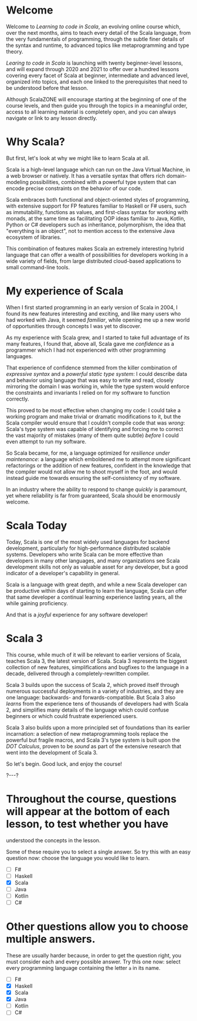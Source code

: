 # Welcome

Welcome to _Learning to code in Scala_, an evolving online course which, over the next months, aims to teach
every detail of the Scala language, from the very fundamentals of programming, through the subtle finer details
of the syntax and runtime, to advanced topics like metaprogramming and type theory.

_Learing to code in Scala_ is launching with twenty beginner-level lessons, and will expand through 2020 and
2021 to offer over a hundred lessons covering every facet of Scala at beginner, intermediate and advanced
level, organized into topics, and each one linked to the prerequisites that need to be understood before that
lesson.

Although ScalaZONE will encourage starting at the beginning of one of the course levels, and then guide you
through the topics in a meaningful order, access to all learning material is completely open, and you can always
navigate or link to any lesson directly.

# Why Scala?

But first, let's look at why we might like to learn Scala at all.

Scala is a high-level language which can run on the Java Virtual Machine, in a web browser or natively. It has
a versatile syntax that offers rich domain-modeling possibilities, combined with a powerful type system that
can encode precise constraints on the behavior of our code.

Scala embraces both functional and object-oriented styles of programming, with extensive support for FP features
familiar to Haskell or F# users, such as immutability, functions as values, and first-class syntax for working
with monads, at the same time as facilitating OOP ideas familiar to Java, Kotlin, Python or C# developers such
as inheritance, polymorphism, the idea that "everything is an object", not to mention access to the extensive
Java ecosystem of libraries.

This combination of features makes Scala an extremely interesting hybrid language that can offer a wealth of
possibilities for developers working in a wide variety of fields, from large distributed cloud-based
applications to small command-line tools.

# My experience of Scala

When I first started programming in an early version of Scala in 2004, I found its new features interesting and
exciting, and like many users who had worked with Java, it seemed _familiar_, while opening me up a new world of
opportunities through concepts I was yet to discover.

As my experience with Scala grew, and I started to take full advantage of its many features, I found that, above
all, Scala gave me _confidence_ as a programmer which I had not experienced with other programming languages.

That experience of confidence stemmed from the killer combination of _expressive syntax_ and a
_powerful static type system_: I could describe data and behavior using language that was easy to write and
read, closely mirroring the domain I was working in, while the type system would enforce the constraints and
invariants I relied on for my software to function correctly.

This proved to be most effective when changing my code: I could take a working program and make trivial or
dramatic modifications to it, but the Scala compiler would ensure that I couldn't compile code that was _wrong_:
Scala's type system was capable of identifying and forcing me to correct the vast majority of mistakes (many
of them quite subtle) _before_ I could even attempt to run my software.

So Scala became, for me, a language optimized for _resilience under maintenance_: a language which emboldened
me to attempt more significant refactorings or the addition of new features, confident in the knowledge that the
compiler would not allow me to shoot myself in the foot, and would instead guide me towards ensuring the
self-consistency of my software.

In an industry where the ability to respond to change _quickly_ is paramount, yet where reliability is far from
guaranteed, Scala should be enormously welcome.

# Scala Today

Today, Scala is one of the most widely used languages for backend development, particularly for
high-performance distributed scalable systems. Developers who write Scala can be more effective than developers
in many other languages, and many organizations see Scala development skills not only as valuable asset for any
developer, but a good indicator of a developer's capability in general.

Scala is a language with great depth, and while a new Scala developer can be productive within days of starting
to learn the language, Scala can offer that same developer a continual learning experience lasting years, all
the while gaining proficiency.

And that is a _joyful_ experience for any software developer!

# Scala 3

This course, while much of it will be relevant to earlier versions of Scala, teaches Scala 3, the latest version
of Scala. Scala 3 represents the biggest collection of new features, simplifications and bugfixes to the
language in a decade, delivered through a completely-rewritten compiler.

Scala 3 builds upon the success of Scala 2, which proved itself through numerous successful deployments in a
variety of industries, and they are one language: backwards- and forwards-compatible. But Scala 3 also _learns_
from the experience tens of thousands of developers had with Scala 2, and simplifies many details of the
language which could confuse beginners or which could frustrate experienced users.

Scala 3 also builds upon a more principled set of foundations than its earlier incarnation: a selection of new
metaprogramming tools replace the powerful but fragile macros, and Scala 3's type system is built upon the
_DOT Calculus_, proven to be _sound_ as part of the extensive research that went into the development of
Scala 3.

So let's begin. Good luck, and enjoy the course!

?---?

# Throughout the course, questions will appear at the bottom of each lesson, to test whether you have
understood the concepts in the lesson.

Some of these require you to select a single answer. So try this with an easy question now: choose the language
you would like to learn.

- [ ] F#
- [ ] Haskell
- [X] Scala
- [ ] Java
- [ ] Kotlin
- [ ] C#

# Other questions allow you to choose multiple answers.

These are usually harder because, in order to get the question right, you must consider each and every possible
answer. Try this one now: select every programming language containing the letter `a` in its name.

* [ ] F#
* [X] Haskell
* [X] Scala
* [X] Java
* [ ] Kotlin
* [ ] C#
